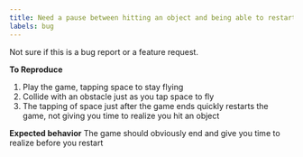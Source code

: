 ```yaml
---
title: Need a pause between hitting an object and being able to restart
labels: bug
---
```


Not sure if this is a bug report or a feature request.

**To Reproduce**

1. Play the game, tapping space to stay flying
2. Collide with an obstacle just as you tap space to fly
3. The tapping of space just after the game ends quickly restarts the game, not giving you time to realize you hit an object

**Expected behavior**
The game should obviously end and give you time to realize before you restart
